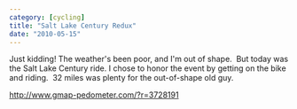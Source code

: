 ```yaml
---
category: [cycling]
title: "Salt Lake Century Redux"
date: "2010-05-15"
---
```


Just kidding! The weather's been poor, and I'm out of shape.  But today was the Salt Lake Century ride. I chose to honor the event by getting on the bike and riding.  32 miles was plenty for the out-of-shape old guy.

http://www.gmap-pedometer.com/?r=3728191

